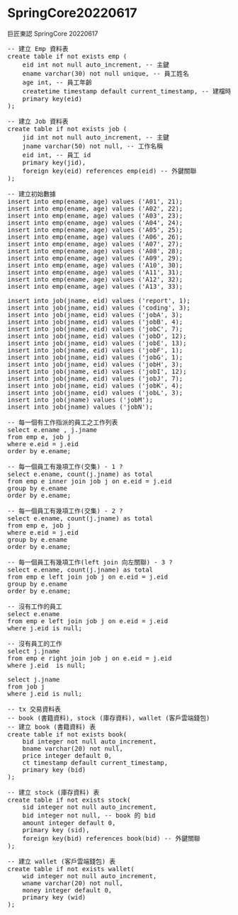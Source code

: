 # SpringCore20220617
巨匠東認 SpringCore 20220617
<pre>
-- 建立 Emp 資料表
create table if not exists emp (
	eid int not null auto_increment, -- 主鍵
	ename varchar(30) not null unique, -- 員工姓名
	age int, -- 員工年齡
	createtime timestamp default current_timestamp, -- 建檔時間
	primary key(eid)
);

-- 建立 Job 資料表
create table if not exists job (
	jid int not null auto_increment, -- 主鍵
	jname varchar(50) not null, -- 工作名稱
	eid int, -- 員工 id
	primary key(jid),
	foreign key(eid) references emp(eid) -- 外鍵關聯
);

-- 建立初始數據
insert into emp(ename, age) values ('A01', 21);
insert into emp(ename, age) values ('A02', 22);
insert into emp(ename, age) values ('A03', 23);
insert into emp(ename, age) values ('A04', 24);
insert into emp(ename, age) values ('A05', 25);
insert into emp(ename, age) values ('A06', 26);
insert into emp(ename, age) values ('A07', 27);
insert into emp(ename, age) values ('A08', 28);
insert into emp(ename, age) values ('A09', 29);
insert into emp(ename, age) values ('A10', 30);
insert into emp(ename, age) values ('A11', 31);
insert into emp(ename, age) values ('A12', 32);
insert into emp(ename, age) values ('A13', 33);

insert into job(jname, eid) values ('report', 1);
insert into job(jname, eid) values ('coding', 3);
insert into job(jname, eid) values ('jobA', 3);
insert into job(jname, eid) values ('jobB', 4);
insert into job(jname, eid) values ('jobC', 7);
insert into job(jname, eid) values ('jobD', 12);
insert into job(jname, eid) values ('jobE', 13);
insert into job(jname, eid) values ('jobF', 1);
insert into job(jname, eid) values ('jobG', 1);
insert into job(jname, eid) values ('jobH', 3);
insert into job(jname, eid) values ('jobI', 12);
insert into job(jname, eid) values ('jobJ', 7);
insert into job(jname, eid) values ('jobK', 4);
insert into job(jname, eid) values ('jobL', 3);
insert into job(jname) values ('jobM');
insert into job(jname) values ('jobN');

-- 每一個有工作指派的員工之工作列表
select e.ename , j.jname 
from emp e, job j
where e.eid = j.eid 
order by e.ename;

-- 每一個員工有幾項工作(交集) - 1 ?
select e.ename, count(j.jname) as total
from emp e inner join job j on e.eid = j.eid 
group by e.ename
order by e.ename;

-- 每一個員工有幾項工作(交集) - 2 ?
select e.ename, count(j.jname) as total
from emp e, job j
where e.eid = j.eid 
group by e.ename
order by e.ename;

-- 每一個員工有幾項工作(left join 向左關聯) - 3 ?
select e.ename, count(j.jname) as total
from emp e left join job j on e.eid = j.eid 
group by e.ename
order by e.ename;

-- 沒有工作的員工
select e.ename
from emp e left join job j on e.eid = j.eid 
where j.eid is null;

-- 沒有員工的工作
select j.jname
from emp e right join job j on e.eid = j.eid 
where j.eid  is null;

select j.jname
from job j
where j.eid is null;

-- tx 交易資料表
-- book (書籍資料), stock (庫存資料), wallet (客戶雲端錢包)
-- 建立 book (書籍資料) 表
create table if not exists book(
	bid integer not null auto_increment,
	bname varchar(20) not null,
	price integer default 0,
	ct timestamp default current_timestamp,
	primary key (bid)
); 

-- 建立 stock (庫存資料) 表
create table if not exists stock(
	sid integer not null auto_increment,
	bid integer not null, -- book 的 bid
	amount integer default 0,
	primary key (sid),
	foreign key(bid) references book(bid) -- 外鍵關聯
);

-- 建立 wallet (客戶雲端錢包) 表
create table if not exists wallet(
	wid integer not null auto_increment,
	wname varchar(20) not null,
	money integer default 0,
	primary key (wid)
);

</pre>

